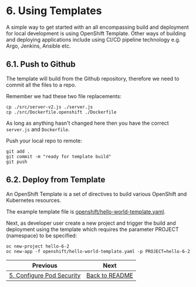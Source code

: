 # 6. Using Templates
A simple way to get started with an all encompassing build and deployment for local development is using OpenShift Template. Other ways of building and deploying applications include using CI/CD pipeline technology e.g. Argo, Jenkins, Ansible etc.

## 6.1. Push to Github
The template will build from the Github repository, therefore we need to commit all the files to a repo.

Remember we had these two file replacements:
```
cp ./src/server-v2.js ./server.js
cp ./src/Dockerfile.openshift ./Dockerfile
```

As long as anything hasn't changed here then you have the correct `server.js` and `Dockerfile`.

Push your local repo to remote:
```
git add .
git commit -m "ready for template build"
git push
```

## 6.2. Deploy from Template
An OpenShift Template is a set of directives to build various OpenShift and Kubernetes resources.

The example template file is [openshift/hello-world-template.yaml](../openshift/hello-world-template.yaml).

Next, as developer user create a new project and trigger the build and deployment using the template which requires the parameter PROJECT (namespace) to be specified:
```
oc new-project hello-6-2
oc new-app -f openshift/hello-world-template.yaml -p PROJECT=hello-6-2
```




| Previous        | Next          |
| ------------- | -------------|
|[5. Configure Pod Security](5-configure-pod-security.md) | [Back to README](../README.md)|
